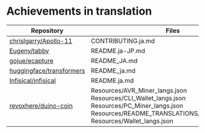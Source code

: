 # Achievements in translation

|  Repository |  Files  |  PR  |
| ---- | ---- | ---- |
|  [chrislgarry/Apollo-11](https://github.com/chrislgarry/Apollo-11)  |  CONTRIBUTING.ja.md  |  [#694](https://github.com/chrislgarry/Apollo-11/pull/694)  |
|  [Eugeny/tabby](https://github.com/Eugeny/tabby/)  |  README.ja-JP.md  |  [#6894](https://github.com/Eugeny/tabby/pull/6894)  |
|  [gojue/ecapture](https://github.com/gojue/ecapture/)  |  README_JA.md  |  [#324](https://github.com/gojue/ecapture/pull/324)  |
|  [huggingface/transformers](https://github.com/huggingface/transformers)  |  README_ja.md  |  [#19945](https://github.com/huggingface/transformers/pull/19945)  |
|  [Infisical/infisical](https://github.com/Infisical/infisical/)  |  README.ja.md  |  [#399](https://github.com/Infisical/infisical/pull/399)  |
|  [revoxhere/duino-coin](https://github.com/revoxhere/duino-coin/)  |  Resources/AVR_Miner_langs.json<br>Resources/CLI_Wallet_langs.json<br>Resources/PC_Miner_langs.json<br>Resources/README_TRANSLATIONS/README_ja_JP.md<br>Resources/Wallet_langs.json  |  [#1563](https://github.com/revoxhere/duino-coin/pull/1563)  |
